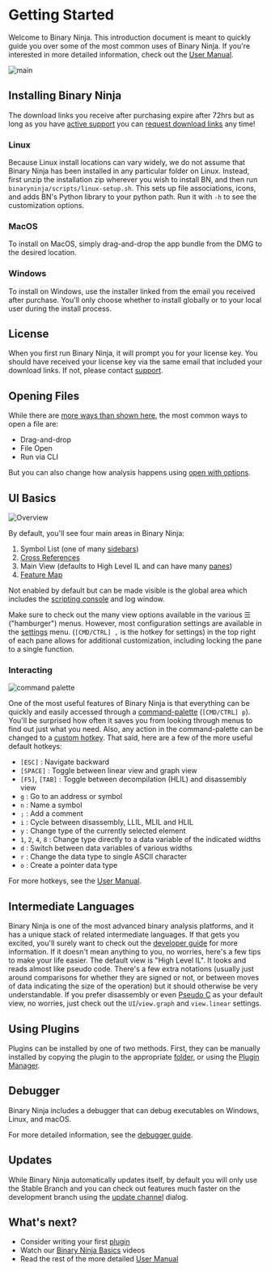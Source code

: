 # Getting Started

Welcome to Binary Ninja. This introduction document is meant to quickly guide you over some of the most common uses of Binary Ninja. If you're interested in more detailed information, check out the [User Manual](/guide/).

![main](/img/main.png "Main")
## Installing Binary Ninja

The download links you receive after purchasing expire after 72hrs but as long as you have [active support](https://binary.ninja/faq/#updates) you can [request download links](https://binary.ninja/recover/) any time!
### Linux

Because Linux install locations can vary widely, we do not assume that Binary Ninja has been installed in any particular folder on Linux. Instead, first unzip the installation zip wherever you wish to install BN, and then run `binaryninja/scripts/linux-setup.sh`. This sets up file associations, icons, and adds BN's Python library to your python path. Run it with `-h` to see the customization options.
### MacOS

To install on MacOS, simply drag-and-drop the app bundle from the DMG to the desired location.

### Windows

To install on Windows, use the installer linked from the email you received after purchase. You'll only choose whether to install globally or to your local user during the install process.

## License

When you first run Binary Ninja, it will prompt you for your license key. You should have received your license key via the same email that included your download links. If not, please contact [support](https://binary.ninja/support).

## Opening Files

While there are [more ways than shown here](/guide/#loading-files), the most common ways to open a file are:

 - Drag-and-drop
 - File Open
 - Run via CLI

But you can also change how analysis happens using [open with options](/guide/#loading-files).

## UI Basics

![Overview](/img/overview.png "Overview")

By default, you'll see four main areas in Binary Ninja:

1. Symbol List (one of many [sidebars](guide/#the-sidebar))
1. [Cross References](guide/#cross-references-pane)
1. Main View (defaults to High Level IL and can have many [panes](guide/#tiling-panes))
1. [Feature Map](guide/#feature-map)

Not enabled by default but can be made visible is the global area which includes the [scripting console](guide/#script-python-console) and log window.

Make sure to check out the many view options available in the various ☰ ("hamburger") menus. However, most configuration settings are available in the [settings](guide/#settings) menu. (`[CMD/CTRL] ,` is the hotkey for settings)
 in the top right of each pane allows for additional customization, including locking the pane to a single function.

### Interacting

![command palette](/img/command-palette.png "Command Palette")

One of the most useful features of Binary Ninja is that everything can be quickly and easily accessed through a [command-palette](/guide/#command-palette) (`[CMD/CTRL] p`). You'll be surprised how often it saves you from looking through menus to find out just what you need. Also, any action in the command-palette can be changed to a [custom hotkey](/guide/#custom-hotkeys). That said, here are a few of the more useful default hotkeys:

 - `[ESC]` : Navigate backward
 - `[SPACE]` : Toggle between linear view and graph view
 - `[F5]`, `[TAB]` : Toggle between decompilation (HLIL) and disassembly view
 - `g` : Go to an address or symbol
 - `n` : Name a symbol
 - `;` : Add a comment
 - `i` : Cycle between disassembly, LLIL, MLIL and HLIL
 - `y` : Change type of the currently selected element
 - `1`, `2`, `4`, `8` : Change type directly to a data variable of the indicated widths
 - `d` : Switch between data variables of various widths
 - `r` : Change the data type to single ASCII character
 - `o` : Create a pointer data type

For more hotkeys, see the [User Manual](/guide/).


## Intermediate Languages

Binary Ninja is one of the most advanced binary analysis platforms, and it has a unique stack of related intermediate languages. If that gets you excited, you'll surely want to check out the [developer guide](/dev/bnil-overview.md) for more information. If it doesn't mean anything to you, no worries, here's a few tips to make your life easier. The default view is "High Level IL". It looks and reads almost like pseudo code. There's a few extra notations (usually just around comparisons for whether they are signed or not, or between moves of data indicating the size of the operation) but it should otherwise be very understandable. If you prefer disassembly or even [Pseudo C](/guide/#pseudo-c) as your default view, no worries, just check out the `UI`/`view.graph` and `view.linear` settings.

## Using Plugins

Plugins can be installed by one of two methods. First, they can be manually installed by copying the plugin to the appropriate [folder](guide/#user-folder), or using the [Plugin Manager](guide/plugins.md#plugin-manager).

## Debugger

Binary Ninja includes a debugger that can debug executables on Windows, Linux, and macOS.

For more detailed information, see the [debugger guide](/guide/debugger.md).

## Updates

While Binary Ninja automatically updates itself, by default you will only use the Stable Branch and you can check out features much faster on the development branch using the [update channel](guide/#updates) dialog.

## What's next?

- Consider writing your first [plugin](/dev/)
- Watch our [Binary Ninja Basics](https://www.youtube.com/watch?v=xKBQatwshs0&list=PLCVV6Y9LmwOgqqT5obf0OmN9fp5495bLr) videos
- Read the rest of the more detailed [User Manual](/guide/)